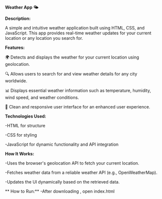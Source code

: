 **Weather App 🌤️**

**Description:**

A simple and intuitive weather application built using HTML, CSS, and JavaScript. This app provides real-time weather updates for your current location or any location you search for.


**Features:**

🌍 Detects and displays the weather for your current location using geolocation.

🔍 Allows users to search for and view weather details for any city worldwide.

📊 Displays essential weather information such as temperature, humidity, wind speed, and weather conditions.

🎨 Clean and responsive user interface for an enhanced user experience.


**Technologies Used:**

  -HTML for structure
  
  -CSS for styling
  
  -JavaScript for dynamic functionality and API integration


**How It Works:**

  -Uses the browser's geolocation API to fetch your current location.
  
  -Fetches weather data from a reliable weather API (e.g., OpenWeatherMap).
  
  -Updates the UI dynamically based on the retrieved data.

  
**
How to Run:**
  -After downloading , open index.html
